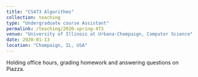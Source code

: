 ```yaml
---
title: "CS473 Algorithms"
collection: teaching
type: "Undergraduate course Assistant"
permalink: /teaching/2020-spring-473
venue: "University of Illinois at Urbana-Champaign, Computer Science"
date: 2020-01-13
location: "Champaign, IL, USA"
---
```


Holding office hours, grading homework and answering questions on Piazza.
